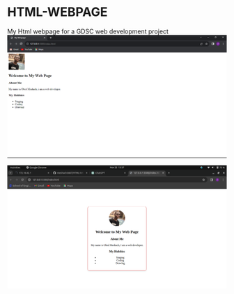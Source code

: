 # HTML-WEBPAGE
My Html webpage for a GDSC web development project
![Web Page](https://github.com/meshach5667/HTML-WEBPAGE/blob/main/Webpage.png)

![UPDATE](https://github.com/meshach5667/HTML-WEBPAGE/blob/main/Screenshot%20from%202023-11-25%2013-57-17.png)
